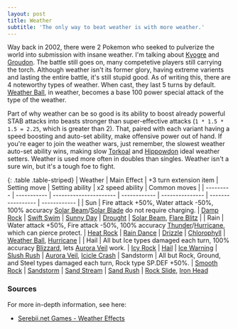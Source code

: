 ```yaml
---
layout: post
title: Weather
subtitle: 'The only way to beat weather is with more weather.'
---
```


Way back in 2002, there were 2 Pokemon who seeked to pulverize the world into submission with insane weather. I'm talking about [Kyogre](https://serebii.net/pokedex-swsh/kyogre/) and [Groudon](https://serebii.net/pokedex-swsh/groudon/). The battle still goes on, many competetive players still carrying the torch. Although weather isn't its former glory, having extreme varients and lasting the entire battle, it's still stupid good. As of writing this, there are 4 noteworthy types of weather. When cast, they last 5 turns by default. [Weather Ball](https://www.serebii.net/attackdex-swsh/weatherball.shtml), in weather, becomes a base 100 power special attack of the type of the weather.

Part of why weather can be so good is its ability to boost already powerful STAB attacks into beasts stronger than super-effective attacks (`1 * 1.5 * 1.5 = 2.25`, which is greater than 2). That, paired with each variant having a speed boosting and auto-set ability, make offensive power out of hand. If you're eager to join the weather wars, just remember, the slowest weather auto-set ability wins, making slow [Torkoal](https://www.serebii.net/pokedex-swsh/torkoal/) and [Hippowdon](https://www.serebii.net/pokedex-swsh/hippowdon/) ideal weather setters. Weather is used more often in doubles than singles. Weather isn't a sure win, but it's a tough foe to fight.

{: .table .table-striped}
| Weather   | Main Effect | +3 turn extension item | Setting move | Setting ability |  x2 speed ability | Common moves |
| --------- | ----------- | ---------------------- | ------------ | --------------- | ----------------- | ------------ |
| Sun       | Fire attack +50%, Water attack -50%, 100% accuracy [Solar Beam](https://www.serebii.net/attackdex-swsh/solarbeam.shtml)/[Solar Blade](https://www.serebii.net/attackdex-swsh/solarblade.shtml) do not require charging. | [Damp Rock](https://www.serebii.net/itemdex/damprock.shtml) | [Swift Swim](https://www.serebii.net/abilitydex/swiftswim.shtml) | [Sunny Day](https://www.serebii.net/attackdex-swsh/sunnyday.shtml) | [Drought](https://www.serebii.net/abilitydex/drought.shtml) | [Solar Beam](https://www.serebii.net/attackdex-swsh/solarbeam.shtml), [Flare Blitz](https://www.serebii.net/attackdex-swsh/flareblitz.shtml) |
| Rain      | Water attack +50%, Fire attack -50%, 100% accuracy [Thunder](https://www.serebii.net/attackdex-swsh/thunder.shtml)/[Hurricane](https://www.serebii.net/attackdex-swsh/hurricane.shtml), which can pierce protect. | [Heat Rock](https://www.serebii.net/itemdex/heatrock.shtml) | [Rain Dance](https://www.serebii.net/attackdex-swsh/raindance.shtml) | [Drizzle](https://www.serebii.net/abilitydex/drizzle.shtml) | [Chlorophyll](https://www.serebii.net/abilitydex/chlorophyll.shtml) | [Weather Ball](https://www.serebii.net/attackdex-swsh/weatherball.shtml), [Hurricane](https://www.serebii.net/attackdex-swsh/hurricane.shtml) |
| Hail      | All but Ice types damaged each turn, 100% accuracy [Blizzard](https://www.serebii.net/attackdex-swsh/blizzard.shtml), lets [Aurora Veil](https://www.serebii.net/attackdex-swsh/auroraveil.shtml) work. | [Icy Rock](https://www.serebii.net/itemdex/icyrock.shtml) | [Hail](https://www.serebii.net/attackdex-swsh/hail.shtml) | [Ice Warning](https://www.serebii.net/abilitydex/icewarning.shtml) | [Slush Rush](https://www.serebii.net/abilitydex/slushrush.shtml) | [Aurora Veil](https://www.serebii.net/attackdex-swsh/auroraveil.shtml), [Icicle Crash](https://www.serebii.net/attackdex-swsh/iciclecrash.shtml)
| Sandstorm | All but Rock, Ground, and Steel types damaged each turn, Rock type SP.DEF +50%. | [Smooth Rock](https://www.serebii.net/itemdex/smoothrock.shtml) | [Sandstorm](https://www.serebii.net/attackdex-swsh/sandstorm.shtml) | [Sand Stream](https://www.serebii.net/abilitydex/sandstream.shtml) | [Sand Rush](https://www.serebii.net/abilitydex/sandrush.shtml) | [Rock Slide](https://www.serebii.net/attackdex-swsh/rockslide.shtml), [Iron Head](https://www.serebii.net/attackdex-swsh/ironhead.shtml)

### Sources

For more in-depth information, see here:
- [Serebii.net Games - Weather Effects](https://www.serebii.net/games/weather.shtml)
